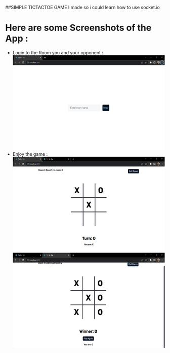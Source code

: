 ##SIMPLE TICTACTOE GAME I made so i could learn how to use socket.io <br/>
 # Here are some Screenshots of the App : <br/>
 - Login to the Room you and your opponent : <br/>
<img src="./TICTACpics/1.png" alt="index1" height="300px"/> <br/>
 - Enjoy the game : <br/>
<img src="./TICTACpics/2.png" alt="index1" height="300px"/> <br/>
<img src="./TICTACpics/3.png" alt="index1" height="300px"/> <br/>
